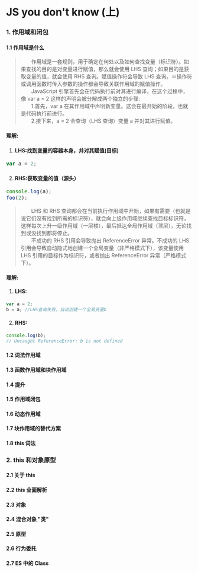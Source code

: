 # JS you don't know (上)

### 1. 作用域和闭包

#### 1.1 作用域是什么

> &emsp;&emsp;作用域是一套规则，用于确定在何处以及如何查找变量（标识符）。如果查找的目的是对变量进行赋值，那么就会使用 LHS 查询；如果目的是获取变量的值，就会使用 RHS 查询。赋值操作符会导致 LHS 查询。＝操作符或调用函数时传入参数的操作都会导致关联作用域的赋值操作。  
> &emsp;&emsp;JavaScript 引擎首先会在代码执行前对其进行编译，在这个过程中，像 var a = 2 这样的声明会被分解成两个独立的步骤:  
> &emsp;&emsp;1.首先，var a 在其作用域中声明新变量。这会在最开始的阶段，也就是代码执行前进行。  
> &emsp;&emsp;2.接下来，a = 2 会查询（LHS 查询）变量 a 并对其进行赋值。

#### 理解:

1.  #### LHS:找到变量的容器本身，并对其赋值(目标)

<font size=3>

```javascript
var a = 2;
```

</font>

2.  #### RHS:获取变量的值（源头）

 <font size=3>

```javascript
console.log(a);
foo(2);
```

</font>

> &emsp;&emsp;LHS 和 RHS 查询都会在当前执行作用域中开始，如果有需要（也就是说它们没有找到所需的标识符），就会向上级作用域继续查找目标标识符，这样每次上升一级作用域（一层楼），最后抵达全局作用域（顶层），无论找到或没找到都将停止。  
> &emsp;&emsp;不成功的 RHS 引用会导致抛出 ReferenceError 异常。不成功的 LHS 引用会导致自动隐式地创建一个全局变量（非严格模式下），该变量使用 LHS 引用的目标作为标识符，或者抛出 ReferenceError 异常（严格模式下）。

#### 理解:

1.  #### LHS:

```javascript
var a = 2;
b = a; //LHS查询失败，自动创建一个全局变量b
```

2.  #### RHS:

```javascript
console.log(b);
// Uncaught ReferenceError: b is not defined
```

#### 1.2 词法作用域

#### 1.3 函数作用域和块作用域

#### 1.4 提升

#### 1.5 作用域闭包

#### 1.6 动态作用域

#### 1.7 块作用域的替代方案

#### 1.8 this 词法

### 2. this 和对象原型

#### 2.1 关于 this

#### 2.2 this 全面解析

#### 2.3 对象

#### 2.4 混合对象 "类"

#### 2.5 原型

#### 2.6 行为委托

#### 2.7 ES 中的 Class
